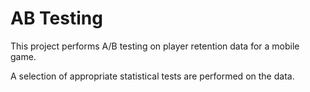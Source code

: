# AB Testing
This project performs A/B testing on player retention data for a mobile game.

A selection of appropriate statistical tests are performed on the data.

